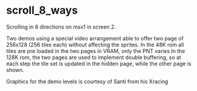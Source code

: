 # scroll_8_ways
Scrolling in 8 directions on msx1 in screen 2.

Two demos using a special video arrangement able to offer two page of 256x128 (256 tiles each) without affecting the sprites.
In the 48K  rom all tiles are pre loaded in the two pages in VRAM, only the PNT varies
In the 128K rom, the two pages are used to implement double buffering, so at each step the tile set is updated in the hidden page, while the other page is shown.

Graphics for the demo levels is courtesy of Santi from his Xracing
